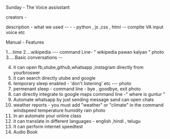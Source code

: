 Sunday - The Voice assisstant

creators - 

description - what we used -- - - python , js ,css , html -- complte VA input voice etc 


Manual - Features

1....time
2....wikipedia --- command Line-  " wikipedia pawan kalyan " 
 photo 
3.....Basic conversations -- 

4. it can open fb,utube,github,whatsapp ,instagram directly from yourbroswer
5. it can search directly utube and google
6. temporary sleep enabled - 'don't listening' etc --- 
photo
8. permenant sleep - command line - bye , goodbye, exit
photo
10. can directly integrate to google maps command line -" where is guntur " 
11. Automate whatsapp by just sending message sand can open chats
12. weather reports - you must add "weather" or "climate" in the command
windspeed temperature humidity rain 
photo
13. In an automate your online class
14. it can translate in different languages - english ,hindi , telugu 
15. It can perform internet speedtest
16. Audio Book
